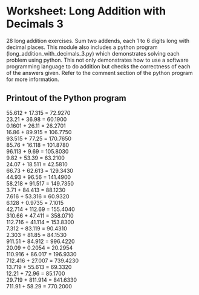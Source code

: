 # Worksheet: Long Addition with Decimals 3
28 long addition exercises. Sum two addends, each 1 to 6 digits long with decimal places. This module also includes a python program (long_addition_with_decimals_3.py) which demonstrates solving each problem using python. This not only demonstrates how to use a software programming language to do addition but checks the correctness of each of the answers given. Refer to the comment section of the python program for more information.

## Printout of the Python program
55.612   + 17.315   = 72.9270  \
23.21    + 36.98    = 60.1900  \
0.1601   + 26.11    = 26.2701  \
16.86    + 89.915   = 106.7750 \
93.515   + 77.25    = 170.7650 \
85.76    + 16.118   = 101.8780 \
96.113   + 9.69     = 105.8030 \
9.82     + 53.39    = 63.2100  \
24.07    + 18.511   = 42.5810  \
66.73    + 62.613   = 129.3430 \
44.93    + 96.56    = 141.4900 \
58.218   + 91.517   = 149.7350 \
3.71     + 84.413   = 88.1230  \
7.616    + 53.316   = 60.9320  \
6.128    + 0.9735   = 7.1015   \
42.714   + 112.69   = 155.4040 \
310.66   + 47.411   = 358.0710 \
112.716  + 41.114   = 153.8300 \
7.312    + 83.119   = 90.4310  \
2.303    + 81.85    = 84.1530  \
911.51   + 84.912   = 996.4220 \
20.09    + 0.2054   = 20.2954  \
110.916  + 86.017   = 196.9330 \
712.416  + 27.007   = 739.4230 \
13.719   + 55.613   = 69.3320  \
12.21    + 72.96    = 85.1700  \
29.719   + 811.914  = 841.6330 \
711.91   + 58.29    = 770.2000 
